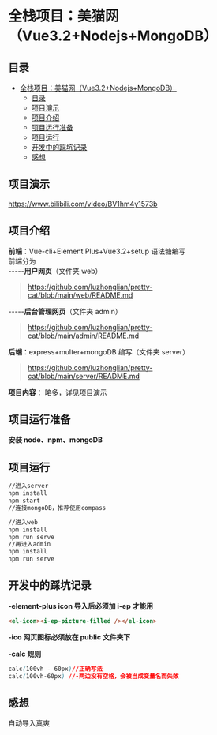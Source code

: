 # 全栈项目：美猫网（Vue3.2+Nodejs+MongoDB）

## 目录

- [全栈项目：美猫网（Vue3.2+Nodejs+MongoDB）](#全栈项目美猫网vue32nodejsmongodb)
  - [目录](#目录)
  - [项目演示 ](#项目演示-)
  - [项目介绍 ](#项目介绍-)
  - [项目运行准备 ](#项目运行准备-)
  - [项目运行 ](#项目运行-)
  - [开发中的踩坑记录 ](#开发中的踩坑记录-)
  - [感想 ](#感想-)

## 项目演示 <a name = "demo"></a>

https://www.bilibili.com/video/BV1hm4y1573b

## 项目介绍 <a name = "about"></a>

**前端**：Vue-cli+Element Plus+Vue3.2+setup 语法糖编写  
前端分为  
-----**用户网页**（文件夹 web）  
>https://github.com/luzhonglian/pretty-cat/blob/main/web/README.md

-----**后台管理网页**（文件夹 admin）    
>https://github.com/luzhonglian/pretty-cat/blob/main/admin/README.md

**后端**：express+multer+mongoDB 编写（文件夹 server）  
>https://github.com/luzhonglian/pretty-cat/blob/main/server/README.md

**项目内容**： 略多，详见项目演示

## 项目运行准备 <a name = "getting_started"></a>

**安装 node、npm、mongoDB**

## 项目运行 <a name = "usage"></a>

```cmd
//进入server
npm install
npm start
//连接mongoDB，推荐使用compass

//进入web
npm install
npm run serve
//再进入admin
npm install
npm run serve
```

## 开发中的踩坑记录 <a name = "bug"></a>

**-element-plus icon 导入后必须加 i-ep 才能用**

```html
<el-icon><i-ep-picture-filled /></el-icon>
```

**-ico 网页图标必须放在 public 文件夹下**

**-calc 规则**

```css
calc(100vh - 60px)//正确写法
calc(100vh-60px) //-两边没有空格，会被当成变量名而失效
```

## 感想 <a name = "opinion"></a>

自动导入真爽
